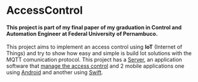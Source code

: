 # AccessControl

#### This project is part of my final paper of my graduation in Control and Automation Engineer at Federal University of Pernambuco.   


This project aims to implement an access control using **IoT** (Internet of Things) and try to show how easy and simple is build Iot solutions with the MQTT comunication protocol. This project has a [Server](https://github.com/geraldobraz/access-control/tree/master/Server), an application software that [manage the access control](https://github.com/geraldobraz/access-control/tree/master/DA-Software) and 2 mobile applications one using [Android](https://github.com/geraldobraz/access-control/tree/master/AndroidApp) and another using [Swift](https://github.com/geraldobraz/access-control/tree/master/BanheiroWC). 

                            
